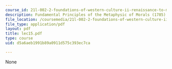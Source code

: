 ```yaml
---
course_id: 21l-002-2-foundations-of-western-culture-ii-renaissance-to-modernity-spring-2003
description: Fundamental Principles of the Metaphysic of Morals (1785)
file_location: /coursemedia/21l-002-2-foundations-of-western-culture-ii-renaissance-to-modernity-spring-2003/d5a6aeb1991b89a0911d575c393ec7ca_lec15.pdf
file_type: application/pdf
layout: pdf
title: lec15.pdf
type: course
uid: d5a6aeb1991b89a0911d575c393ec7ca

---
```

None